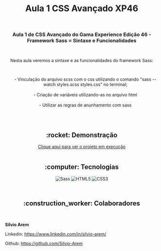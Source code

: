 <h1 align="center">Aula 1 CSS Avançado XP46</h1>

<br>

<h3 align="center">Aula 1 de CSS Avançado do Gama Experience Edição 46 - Framework Sass = Sintaxe e Funcionalidades</h3>

<br>

<p align="center">Nesta aula veremos a sintaxe e as funcionalidades do framework Sass:</p><br>
<ul style= "text-align: center; list-style-type: none">
    <li>- Vinculação do arquivo scss com o css utilizando o comando "sass --watch styles.scss styles.css" no terminal;</li><br>
    <li>- Criação de variáveis utilizando-as no arquivo html</li><br>
    <li>- Utilizar as regras de anunhamento com sass</li><br>
</ul>

<br>

<h2 align="center">:rocket: Demonstração</h2>

<div align="center"> 
  <a href="https://silvio-arem.github.io/aula-1-sass/">Clique aqui para ver o projeto em execução</a>
</div>
<br>

<h2 align="center">:computer: Tecnologias</h2>
<div align="center">

  ![Sass](https://img.shields.io/badge/Sass-CC6699?style=for-the-badge&logo=sass&logoColor=white) 
  ![HTML5](https://img.shields.io/badge/HTML5-E34F26?style=for-the-badge&logo=html5&logoColor=white) 
  ![CSS3](https://img.shields.io/badge/CSS3-1572B6?style=for-the-badge&logo=css3&logoColor=white) 
  
</div>
<br>
<h2 align="center">:construction_worker: Colaboradores</h2>


<br>

**Silvio Arem**

Linkedin: https://www.linkedin.com/in/silvio-arem/

Github: https://github.com/Silvio-Arem

